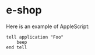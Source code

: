 e-shop
======
<p>Here is an example of AppleScript:</p>

<pre><code>tell application "Foo"
    beep
end tell
</code></pre>
